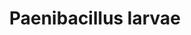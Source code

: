 ---
title: Paenibacillus larvae
layout: definition
brief: 
see_also: 
  - title: Honey
    file: honey 
---